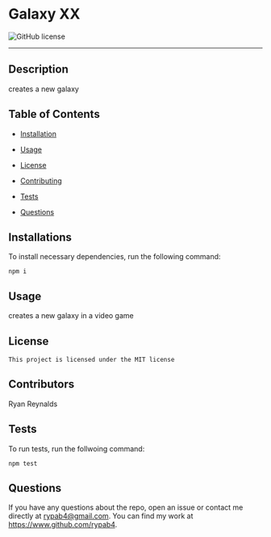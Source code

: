 # Galaxy XX
![GitHub license](https://img.shields.io/badge/License-MIT-blue.svg)

***
## Description
creates a new galaxy


## Table of Contents
* [Installation](#installation)

* [Usage](#usage)

* [License](#license)

* [Contributing](#contributing)

* [Tests](#tests)

* [Questions](#questions)


## Installations 

To install necessary dependencies, run the following command:

```
npm i
```


## Usage
creates a new galaxy in a video game


## License
    
    This project is licensed under the MIT license


## Contributors
Ryan Reynalds


## Tests
To run tests, run the follwoing command:
```
npm test
```

## Questions
If you have any questions about the repo, open an issue or contact me directly at rypab4@gmail.com.  You can find my work at https://www.github.com/rypab4.


